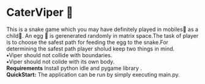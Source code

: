 # CaterViper :snake:
This is a snake game which you may have definitely played in mobiles:iphone: as a child:baby:. An egg :apple: is gerenerated randomly in  matrix space.The task of player
is to  choose the safest path for feeding  the egg to the snake.For determining the safest path player sholud keep two things in mind.<br>
<b>•</b>Viper should not collide with boundaries.<br>
<b>•</b>Viper should not colide with its own body.<br>
<b>Requirements</b>  Install  python idle and pygame library .<br>
<b>QuickStart:</b>  The application can be run by simply executing main.py.<br>








